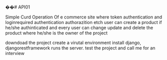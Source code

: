 ��#   A P I 0 1 

Simple Curd Operation Of e commerce site
where token authentication and loginrequired authentication
authorazition 
etch user can create a product if he/she authinticated
and every user can change update and delete the product where he/she is the owner of the project



downdoad the project create a virutal environment
install django, djangorestframework
runs the server. test the project
and call me for an interview

 
 
